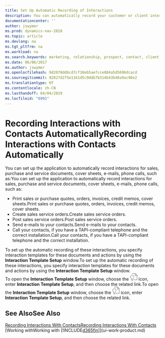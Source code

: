 ```yaml
---
title: Set Up Automatic Recording of Interactions
description: You can automatically record your customer or client interactions, for example, for sales, purchase and service documents or phone calls.
documentationcenter: ''
author: jswymer
ms.prod: dynamics-nav-2018
ms.topic: article
ms.devlang: na
ms.tgt_pltfrm: na
ms.workload: na
ms.search.keywords: marketing, relationship, prospect, contact, client, customer
ms.date: 06/06/2017
ms.author: jswymer
ms.openlocfilehash: 9d2078ddbcd7cf10eb5aefcce884a5d5696dcacd
ms.sourcegitcommit: 02827d275e1341d5c9ddb7b314b43b48a9ac96e2
ms.translationtype: HT
ms.contentlocale: zh-CN
ms.lasthandoff: 04/04/2019
ms.locfileid: "6991"
---
```

# <a name="recording-interactions-with-contacts-automatically"></a><span data-ttu-id="f836a-103">Recording Interactions with Contacts Automatically</span><span class="sxs-lookup"><span data-stu-id="f836a-103">Recording Interactions with Contacts Automatically</span></span>
<span data-ttu-id="f836a-104">You can set up the application to automatically record interactions for sales, purchase and service documents, cover sheets, e-mails, phone calls, such as:</span><span class="sxs-lookup"><span data-stu-id="f836a-104">You can set up the application to automatically record interactions for sales, purchase and service documents, cover sheets, e-mails, phone calls, such as:</span></span>

* <span data-ttu-id="f836a-105">Print sales or purchase quotes, orders, invoices, credit memos, cover sheets.</span><span class="sxs-lookup"><span data-stu-id="f836a-105">Print sales or purchase quotes, orders, invoices, credit memos, cover sheets.</span></span>
* <span data-ttu-id="f836a-106">Create sales service orders.</span><span class="sxs-lookup"><span data-stu-id="f836a-106">Create sales service orders.</span></span>
* <span data-ttu-id="f836a-107">Post sales service orders.</span><span class="sxs-lookup"><span data-stu-id="f836a-107">Post sales service orders.</span></span>
* <span data-ttu-id="f836a-108">Send e-mails to your contacts.</span><span class="sxs-lookup"><span data-stu-id="f836a-108">Send e-mails to your contacts.</span></span>
* <span data-ttu-id="f836a-109">Call your contacts, if you have a TAPI-compliant telephone and the correct installation.</span><span class="sxs-lookup"><span data-stu-id="f836a-109">Call your contacts, if you have a TAPI-compliant telephone and the correct installation.</span></span>

<span data-ttu-id="f836a-110">To set up the automatic recording of these interactions, you specify interaction templates for these documents and actions by using the **Interaction Template Setup** window.</span><span class="sxs-lookup"><span data-stu-id="f836a-110">To set up the automatic recording of these interactions, you specify interaction templates for these documents and actions by using the **Interaction Template Setup** window.</span></span>  
<span data-ttu-id="f836a-111">To open the **Interaction Template Setup** window, choose the ![Search for Page or Report](media/ui-search/search_small.png "Search for Page or Report icon") icon, enter **Interaction Template Setup**, and then choose the related link.</span><span class="sxs-lookup"><span data-stu-id="f836a-111">To open the **Interaction Template Setup** window, choose the ![Search for Page or Report](media/ui-search/search_small.png "Search for Page or Report icon") icon, enter **Interaction Template Setup**, and then choose the related link.</span></span>

## <a name="see-also"></a><span data-ttu-id="f836a-112">See Also</span><span class="sxs-lookup"><span data-stu-id="f836a-112">See Also</span></span>
[<span data-ttu-id="f836a-113">Recording Interactions With Contacts</span><span class="sxs-lookup"><span data-stu-id="f836a-113">Recording Interactions With Contacts</span></span>](marketing-interactions.md)  
[<span data-ttu-id="f836a-114">Working with</span><span class="sxs-lookup"><span data-stu-id="f836a-114">Working with</span></span> [!INCLUDE[d365fin](includes/d365fin_md.md)]](ui-work-product.md)  
